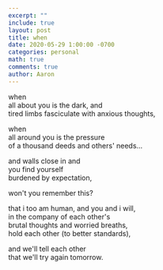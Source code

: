 ```yaml
---
excerpt: ""
include: true
layout: post
title: when 
date: 2020-05-29 1:00:00 -0700
categories: personal
math: true
comments: true
author: Aaron
---
```





when  
all about you is the dark, and  
tired limbs fasciculate with anxious thoughts,  

when  
all around you is the pressure  
of a thousand deeds and others' needs...  

and walls close in and  
you find yourself  
burdened by expectation,  

won't you remember this?  

that i too am human, and you and i will,  
in the company of each other's  
brutal thoughts and worried breaths,  
hold each other (to better standards),  

and we'll tell each other  
that we'll try again tomorrow.
